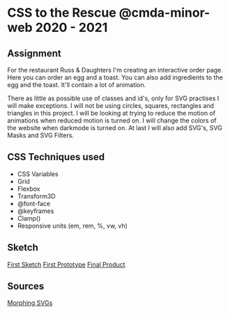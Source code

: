# CSS to the Rescue @cmda-minor-web 2020 - 2021

## Assignment

For the restaurant Russ & Daughters I'm creating an interactive order page. Here you can order an egg and a toast. You can also add ingredients to the egg and the toast. It'll contain a lot of animation.

There as little as possible use of classes and id's, only for SVG practises I will make exceptions.
I will not be using circles, squares, rectangles and triangles in this project.
I will be looking at trying to reduce the motion of animations when reduced motion is turned on.
I will change the colors of the website when darkmode is turned on.
At last I will also add SVG's, SVG Masks and SVG Filters.

## CSS Techniques used
- CSS Variables
- Grid
- Flexbox
- Transform3D
- @font-face
- @keyframes
- Clamp()
- Responsive units (em, rem, %, vw, vh)
## Sketch

[First Sketch](https://github.com/Vincentvanleeuwen/css-to-the-rescue-2021/blob/master/docs/img/schets.jpg?raw=true)
[First Prototype](https://gyazo.com/e04c359db4faf4f852ec02f502f34c85)
[Final Product](https://menu-animations.netlify.app/)


## Sources
[Morphing SVGs](https://webkul.com/blog/morphing-using-svg-animate-css/)
